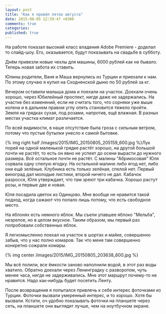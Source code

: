 ```yaml
---
layout: post
title: "Как я провёл пятое августа"
date: 2015-08-05 12:59:47 +0300
comments: true
categories: 
published: true
---
```

На работе показал высокий класс владения Adobe Premiere - доделал то слайд-шоу. Его, оказывается, будут показывать на свадьбе в субботу.

Днём привезли новые чехлы для машины, 6000 рублей как не бывало. Теперь новая забота их ставить. 

Юлины родители, Ваня и Маша вернулись из Турции и приехали к нам. По этому случаю я купил на Сходненской дыню по 50 рублей за кг.

Вечером оставили малыша дома и поехали на участок. Доехали очень хорошо, через Юбилейный проспект, нигде даже не задержались. На участке без изменений, если не считать того, что сорняки уже выше колена и в дальнем правом углу опять становится тяжело пройти. Земля на грядках сухая, под розами, напротив, ещё влажная. В разных местах участка климат различается.

По всей видимости, в наше отсутствие была гроза с сильным ветром, потому что пустые бутылки унесло к самой бытовке.

{% img right half /images/2015/IMG_20150805_205159_600.jpg %}Лук порей на одной маленькой грядке растёт хорошо, на другой большой почти не растёт, то есть он явно не успеет до осени вырасти до нужного размера. Всё остальное почти не растёт. С малины "Абрикосовая" Юля сорвала одну спелую ягодку. На остальной малине либо ягод нет, либо они ещё зелёные. Клубника есть только зелёная, спелой нет. Первый виноград дал молодые листики, второй ничего не дал. Кабачок разросся, Юля утверждает, что там зреют три кабачка. Хорошо растут розы, и первые две и новая.

Юля посадила цветок из Одинцово. Мне вообще не нравится такой подход, когда сажают что попало лишь потому, что есть свободное место.

На яблонях есть немного яблок. Мы съели упавшее яблоко "Мельба", незрелое, но в целом вкусное. Таким образом, мы первый раз попробовали собственных яблок.

Я легкомысленно поехал на участок в шортах и майке, совершенно забыв, что у нас полно комаров. Так что меня там совершенно конкретно сожрали комары.

{% img center /images/2015/IMG_20150805_203638_600.jpg %}

Мы всё полили, все ёмкости заново наполнили водой, в этот раз воды хватило. Обратно доехали через Ленинградку с разворотом, чуть менее часа, нигде не задерживались. Мне этот маршрут почему-то не нравится. Надо как-нибудь будет посетить Ленту.

После возвращения я попытался привлечь к себе интерес фоточками из Турции. Фоточки вызвали умеренный интерес, и то хорошо. Хотя бы вызвали. Кстати, оч удобно показывать фоточки на планшете через сеть, на планшете они выглядят лучше, чем на ноутбучном экране.